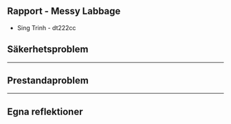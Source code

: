 ## Rapport - Messy Labbage
- Sing Trinh - dt222cc

## Säkerhetsproblem

***

## Prestandaproblem

***

## Egna reflektioner
